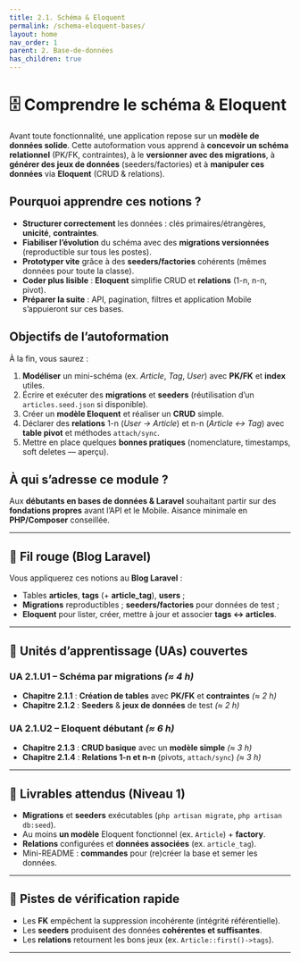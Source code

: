 ```yaml
---
title: 2.1. Schéma & Eloquent
permalink: /schema-eloquent-bases/
layout: home
nav_order: 1
parent: 2. Base-de-données
has_children: true
---
```


# 🗄️ Comprendre le **schéma** & **Eloquent**

Avant toute fonctionnalité, une application repose sur un **modèle de données solide**. Cette autoformation vous apprend à **concevoir un schéma relationnel** (PK/FK, contraintes), à le **versionner avec des migrations**, à **générer des jeux de données** (seeders/factories) et à **manipuler ces données** via **Eloquent** (CRUD & relations).

## Pourquoi apprendre ces notions ?
- **Structurer correctement** les données : clés primaires/étrangères, **unicité**, **contraintes**.
- **Fiabiliser l’évolution** du schéma avec des **migrations versionnées** (reproductible sur tous les postes).
- **Prototyper vite** grâce à des **seeders/factories** cohérents (mêmes données pour toute la classe).
- **Coder plus lisible** : **Eloquent** simplifie CRUD et **relations** (1-n, n-n, pivot).
- **Préparer la suite** : API, pagination, filtres et application Mobile s’appuieront sur ces bases.

## Objectifs de l’autoformation
À la fin, vous saurez :
1. **Modéliser** un mini-schéma (ex. *Article*, *Tag*, *User*) avec **PK/FK** et **index** utiles.  
2. Écrire et exécuter des **migrations** et **seeders** (réutilisation d’un `articles.seed.json` si disponible).  
3. Créer un **modèle Eloquent** et réaliser un **CRUD** simple.  
4. Déclarer des **relations** 1-n (*User → Article*) et n-n (*Article ↔ Tag*) avec **table pivot** et méthodes `attach/sync`.  
5. Mettre en place quelques **bonnes pratiques** (nomenclature, timestamps, soft deletes — aperçu).

## À qui s’adresse ce module ?
Aux **débutants en bases de données & Laravel** souhaitant partir sur des **fondations propres** avant l’API et le Mobile. Aisance minimale en **PHP/Composer** conseillée.

---

## 🔗 Fil rouge (Blog Laravel)
Vous appliquerez ces notions au **Blog Laravel** :  
- Tables **articles**, **tags** (+ **article_tag**), **users** ;  
- **Migrations** reproductibles ; **seeders/factories** pour données de test ;  
- **Eloquent** pour lister, créer, mettre à jour et associer **tags ↔ articles**.

---

## 📘 Unités d’apprentissage (UAs) couvertes

### UA 2.1.U1 – Schéma par migrations *(≈ 4 h)*
- **Chapitre 2.1.1** : **Création de tables** avec **PK/FK** et **contraintes** *(≈ 2 h)*  
- **Chapitre 2.1.2** : **Seeders** & **jeux de données** de test *(≈ 2 h)*

### UA 2.1.U2 – Eloquent débutant *(≈ 6 h)*
- **Chapitre 2.1.3** : **CRUD basique** avec un **modèle simple** *(≈ 3 h)*  
- **Chapitre 2.1.4** : **Relations 1-n et n-n** (pivots, `attach/sync`) *(≈ 3 h)*

---

## 📂 Livrables attendus (Niveau 1)
- **Migrations** et **seeders** exécutables (`php artisan migrate`, `php artisan db:seed`).  
- Au moins **un modèle** Eloquent fonctionnel (ex. `Article`) + **factory**.  
- **Relations** configurées et **données associées** (ex. `article_tag`).  
- Mini-README : **commandes** pour (re)créer la base et semer les données.

---

## 🧭 Pistes de vérification rapide
- Les **FK** empêchent la suppression incohérente (intégrité référentielle).  
- Les **seeders** produisent des données **cohérentes et suffisantes**.  
- Les **relations** retournent les bons jeux (ex. `Article::first()->tags`).  

---
